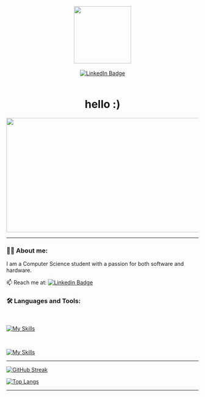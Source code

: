 <div id="header" align="center">
  <div>
  <img src="https://media.giphy.com/media/v1.Y2lkPTc5MGI3NjExOHNnNzVvamJ3Zno1dml5cWNzb2tzcm0wYTZocmUwbGc2cXhjYm9mcCZlcD12MV9pbnRlcm5hbF9naWZfYnlfaWQmY3Q9cw/kRJdS9qFYqwkwfHATp/giphy.gif" width="150"/>
  </div>
<br>

<div id="badges">
  <a href="https://www.linkedin.com/in/thusaraka/">
    <img src="https://img.shields.io/badge/LinkedIn-blue?style=for-the-badge&logo=linkedin&logoColor=white" alt="LinkedIn Badge"/>
  </a>
 </div> 
  <br>
  <div>
    <img src="https://komarev.com/ghpvc/?username=thusarakap&style=flat-square&color=blue" alt=""/>
  </div>
</div>


</div>


<h1 align="center">
  hello :)
</h1>



<div align="center">
  <img src="https://media.giphy.com/media/v1.Y2lkPTc5MGI3NjExa3h2cnEyeWRxY29vdnNjdDB4c2F1Z2pjemVzdHc1c2lhbXdxdGQzciZlcD12MV9pbnRlcm5hbF9naWZfYnlfaWQmY3Q9Zw/QDjpIL6oNCVZ4qzGs7/giphy.gif" width="600" height="300"/>
</div>



---
  
### 👨‍💻 About me:

I am a Computer Science student with a passion for both software and hardware.

:mailbox: Reach me at:   [![Linkedin Badge](https://img.shields.io/badge/-Thusaraka-blue?style=flat&logo=Linkedin&logoColor=white)](https://www.linkedin.com/in/thusaraka/)


### :hammer_and_wrench: Languages and Tools:

<br>

[![My Skills](https://skillicons.dev/icons?i=java,kotlin,python,js,html,css)](https://skillicons.dev)

<br>

[![My Skills](https://skillicons.dev/icons?i=react,electron,nodejs,firebase,jest,mysql,androidstudio,figma,githubactions,git)](https://skillicons.dev)

---


  
[![GitHub Streak](http://github-readme-streak-stats.herokuapp.com?user=thusarakap&theme=dark&border_radius=15&date_format=j%20M%5B%20Y%5D)](https://git.io/streak-stats)

[![Top Langs](https://github-readme-stats.vercel.app/api/top-langs/?username=thusarakap&layout=compact&theme=dark&border_radius=15&)](https://github.com/anuraghazra/github-readme-stats)

---

<!--
**thusarakap/thusarakap** is a ✨ _special_ ✨ repository because its `README.md` (this file) appears on your GitHub profile.

Here are some ideas to get you started:

- 🔭 I’m currently working on ...
- 🌱 I’m currently learning ...
- 👯 I’m looking to collaborate on ...
- 🤔 I’m looking for help with ...
- 💬 Ask me about ...
- 📫 How to reach me: ...
- 😄 Pronouns: ...
- ⚡ Fun fact: ...
-->
